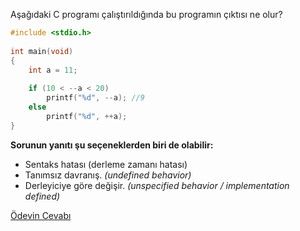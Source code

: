 Aşağıdaki C programı çalıştırıldığında bu programın çıktısı ne olur?

```c
#include <stdio.h>
 
int main(void)
{
	int a = 11;
 
	if (10 < --a < 20)
		printf("%d", --a); //9
	else
		printf("%d", ++a);
}
```


__Sorunun yanıtı şu seçeneklerden biri de olabilir:__</br>
+ Sentaks hatası (derleme zamanı hatası)
+ Tanımsız davranış. _(undefined behavior)_
+ Derleyiciye göre değişir. _(unspecified behavior / implementation defined)_

[Ödevin Cevabı](https://youtu.be/3ZF3pD2BIYo)
